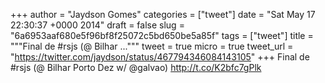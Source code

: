 
+++
author = "Jaydson Gomes"
categories = ["tweet"]
date = "Sat May 17 22:30:37 +0000 2014"
draft = false
slug = "6a6953aaf680e5f96bf8f25072c5bd650be5a85f"
tags = ["tweet"]
title = """Final de #rsjs (@ Bilhar ..."""
tweet = true
micro = true
tweet_url = "https://twitter.com/jaydson/status/467794346084143105"
+++
Final de #rsjs (@ Bilhar Porto Dez w/ @galvao) http://t.co/K2bfc7gPlk
